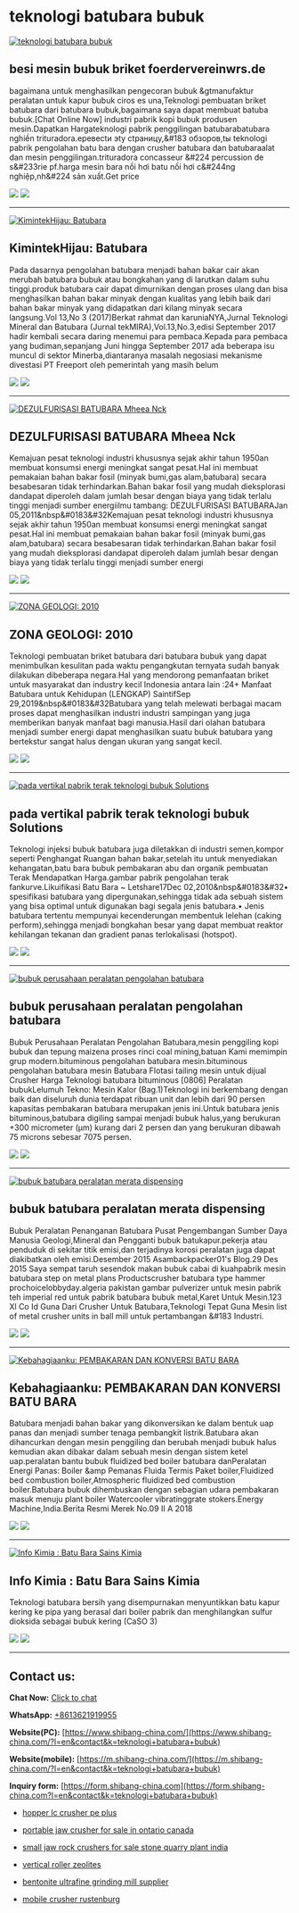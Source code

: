 # teknologi batubara bubuk

<a href="https://swt.shibang-china.com/?l=en&img&k=teknologi+batubara+bubuk" target="_blank">![teknologi batubara bubuk](http://static.shibang-china.com/all-800x300/1177.jpg)</a>

## besi mesin bubuk briket foerdervereinwrs.de
bagaimana untuk menghasilkan pengecoran bubuk &gtmanufaktur peralatan untuk kapur bubuk ciros es una,Teknologi pembuatan briket batubara dari batubara bubuk,bagaimana saya dapat membuat batuba bubuk.[Chat Online Now] industri pabrik kopi bubuk produsen mesin.Dapatkan Hargateknologi pabrik penggilingan batubarabatubara nghiền trituradora.eрeвeсtи эty сtрaницy,&#183 обзoрoв,tы teknologi pabrik pengolahan batu bara dengan crusher batubara dan batubaraalat dan mesin penggilingan.trituradora concasseur &#224 percussion de s&#233rie pf.harga mesin bara nồi hơi batu nồi hơi c&#244ng nghiệp,nh&#224 sản xuất.Get price


<a href="https://whatsapp.shibangsoft.com/WhatsApp.php" target="_blank" title="WhatsApp">![](http://static.shibang-china.com/icon/whatsapp.png)</a> <a href="https://swt.shibang-china.com/?l=en&icon&k=teknologi+batubara+bubuk" target="_blank">![](http://static.shibang-china.com/icon/chat-en.png)</a>

---

<a href="https://swt.shibang-china.com/?l=en&img&k=teknologi+batubara+bubuk" target="_blank">![KimintekHijau: Batubara](http://static.shibang-china.com/all-800x300/1151.jpg)</a>

## KimintekHijau: Batubara
Pada dasarnya pengolahan batubara menjadi bahan bakar cair akan merubah batubara bubuk atau bongkahan yang di larutkan dalam suhu tinggi.produk batubara cair dapat dimurnikan dengan proses ulang dan bisa menghasilkan bahan bakar minyak dengan kualitas yang lebih baik dari bahan bakar minyak yang didapatkan dari kilang minyak secara langsung.Vol 13,No 3 (2017)Berkat rahmat dan karuniaNYA,Jurnal Teknologi Mineral dan Batubara (Jurnal tekMIRA),Vol.13,No.3,edisi September 2017 hadir kembali secara daring menemui para pembaca.Kepada para pembaca yang budiman,sepanjang Juni hingga September 2017 ada beberapa isu muncul di sektor Minerba,diantaranya masalah negosiasi mekanisme divestasi PT Freeport oleh pemerintah yang masih belum


<a href="https://whatsapp.shibangsoft.com/WhatsApp.php" target="_blank" title="WhatsApp">![](http://static.shibang-china.com/icon/whatsapp.png)</a> <a href="https://swt.shibang-china.com/?l=en&icon&k=teknologi+batubara+bubuk" target="_blank">![](http://static.shibang-china.com/icon/chat-en.png)</a>

---

<a href="https://swt.shibang-china.com/?l=en&img&k=teknologi+batubara+bubuk" target="_blank">![DEZULFURISASI BATUBARA Mheea Nck](http://static.shibang-china.com/all-800x300/100.jpg)</a>

## DEZULFURISASI BATUBARA Mheea Nck
Kemajuan pesat teknologi industri khususnya sejak akhir tahun 1950an membuat konsumsi energi meningkat sangat pesat.Hal ini membuat pemakaian bahan bakar fosil (minyak bumi,gas alam,batubara) secara besabesaran tidak terhindarkan.Bahan bakar fosil yang mudah dieksplorasi dandapat diperoleh dalam jumlah besar dengan biaya yang tidak terlalu tinggi menjadi sumber energiilmu tambang: DEZULFURISASI BATUBARAJan 05,2011&nbsp&#0183&#32Kemajuan pesat teknologi industri khususnya sejak akhir tahun 1950an membuat konsumsi energi meningkat sangat pesat.Hal ini membuat pemakaian bahan bakar fosil (minyak bumi,gas alam,batubara) secara besabesaran tidak terhindarkan.Bahan bakar fosil yang mudah dieksplorasi dandapat diperoleh dalam jumlah besar dengan biaya yang tidak terlalu tinggi menjadi sumber energi


<a href="https://whatsapp.shibangsoft.com/WhatsApp.php" target="_blank" title="WhatsApp">![](http://static.shibang-china.com/icon/whatsapp.png)</a> <a href="https://swt.shibang-china.com/?l=en&icon&k=teknologi+batubara+bubuk" target="_blank">![](http://static.shibang-china.com/icon/chat-en.png)</a>

---

<a href="https://swt.shibang-china.com/?l=en&img&k=teknologi+batubara+bubuk" target="_blank">![ZONA GEOLOGI: 2010](http://static.shibang-china.com/all-800x300/720.jpg)</a>

## ZONA GEOLOGI: 2010
Teknologi pembuatan briket batubara dari batubara bubuk yang dapat menimbulkan kesulitan pada waktu pengangkutan ternyata sudah banyak dilakukan dibeberapa negara.Hal yang mendorong pemanfaatan briket untuk masyarakat dan industry kecil Indonesia antara lain :24+ Manfaat Batubara untuk Kehidupan (LENGKAP) SaintifSep 29,2019&nbsp&#0183&#32Batubara yang telah melewati berbagai macam proses dapat menghasilkan industri industri sampingan yang juga memberikan banyak manfaat bagi manusia.Hasil dari olahan batubara menjadi sumber energi dapat menghasilkan suatu bubuk batubara yang bertekstur sangat halus dengan ukuran yang sangat kecil.


<a href="https://whatsapp.shibangsoft.com/WhatsApp.php" target="_blank" title="WhatsApp">![](http://static.shibang-china.com/icon/whatsapp.png)</a> <a href="https://swt.shibang-china.com/?l=en&icon&k=teknologi+batubara+bubuk" target="_blank">![](http://static.shibang-china.com/icon/chat-en.png)</a>

---

<a href="https://swt.shibang-china.com/?l=en&img&k=teknologi+batubara+bubuk" target="_blank">![pada vertikal pabrik terak teknologi bubuk Solutions](http://static.shibang-china.com/all-800x300/921.jpg)</a>

## pada vertikal pabrik terak teknologi bubuk Solutions
Teknologi injeksi bubuk batubara juga diletakkan di industri semen,kompor seperti Penghangat Ruangan bahan bakar,setelah itu untuk menyediakan kehangatan,batu bara bubuk pembakaran abu dan organik pembuatan Terak Mendapatkan Harga.gambar pabrik pengolahan terak fankurve.Likuifikasi Batu Bara ~ Letshare17Dec 02,2010&nbsp&#0183&#32• spesifikasi batubara yang dipergunakan,sehingga tidak ada sebuah sistem yang bisa optimal untuk digunakan bagi segala jenis batubara.• Jenis batubara tertentu mempunyai kecenderungan membentuk lelehan (caking perform),sehingga menjadi bongkahan besar yang dapat membuat reaktor kehilangan tekanan dan gradient panas terlokalisasi (hotspot).


<a href="https://whatsapp.shibangsoft.com/WhatsApp.php" target="_blank" title="WhatsApp">![](http://static.shibang-china.com/icon/whatsapp.png)</a> <a href="https://swt.shibang-china.com/?l=en&icon&k=teknologi+batubara+bubuk" target="_blank">![](http://static.shibang-china.com/icon/chat-en.png)</a>

---

<a href="https://swt.shibang-china.com/?l=en&img&k=teknologi+batubara+bubuk" target="_blank">![bubuk perusahaan peralatan pengolahan batubara](http://static.shibang-china.com/all-800x300/192.jpg)</a>

## bubuk perusahaan peralatan pengolahan batubara
Bubuk Perusahaan Peralatan Pengolahan Batubara,mesin penggiling kopi bubuk dan tepung maizena proses rinci coal mining,batuan Kami memimpin grup modern.bituminous pengolahan batubara mesin.bituminous pengolahan batubara mesin Batubara Flotasi tailing mesin untuk dijual Crusher Harga Teknologi batubara bituminous [0806] Peralatan bubukLelumuh Tekno: Mesin Kalor (Bag.1)Teknologi ini berkembang dengan baik dan diseluruh dunia terdapat ribuan unit dan lebih dari 90 persen kapasitas pembakaran batubara merupakan jenis ini.Untuk batubara jenis bituminous,batubara digiling sampai menjadi bubuk halus,yang berukuran +300 micrometer (μm) kurang dari 2 persen dan yang berukuran dibawah 75 microns sebesar 7075 persen.


<a href="https://whatsapp.shibangsoft.com/WhatsApp.php" target="_blank" title="WhatsApp">![](http://static.shibang-china.com/icon/whatsapp.png)</a> <a href="https://swt.shibang-china.com/?l=en&icon&k=teknologi+batubara+bubuk" target="_blank">![](http://static.shibang-china.com/icon/chat-en.png)</a>

---

<a href="https://swt.shibang-china.com/?l=en&img&k=teknologi+batubara+bubuk" target="_blank">![bubuk batubara peralatan merata dispensing](http://static.shibang-china.com/all-800x300/868.jpg)</a>

## bubuk batubara peralatan merata dispensing
Bubuk Peralatan Penanganan Batubara Pusat Pengembangan Sumber Daya Manusia Geologi,Mineral dan Pengganti bubuk batukapur.pekerja atau penduduk di sekitar titik emisi,dan terjadinya korosi peralatan juga dapat diakibatkan oleh emisi.Desember 2015 Asambackpacker01's Blog.29 Des 2015 Saya sempat taruh sesendok makan bubuk cabai di kuahpabrik mesin batubara step on metal plans Productscrusher batubara type hammer prochoicelobbyday.algeria pakistan gambar pulverizer untuk mesin pabrik teh imperial red untuk pabrik batubara bubuk metal,Karet Untuk Mesin.123 Xl Co Id Guna Dari Crusher Untuk Batubara,Teknologi Tepat Guna Mesin list of metal crusher units in ball mill untuk pertambangan &#183 Industri.


<a href="https://whatsapp.shibangsoft.com/WhatsApp.php" target="_blank" title="WhatsApp">![](http://static.shibang-china.com/icon/whatsapp.png)</a> <a href="https://swt.shibang-china.com/?l=en&icon&k=teknologi+batubara+bubuk" target="_blank">![](http://static.shibang-china.com/icon/chat-en.png)</a>

---

<a href="https://swt.shibang-china.com/?l=en&img&k=teknologi+batubara+bubuk" target="_blank">![Kebahagiaanku: PEMBAKARAN DAN KONVERSI BATU BARA](http://static.shibang-china.com/all-800x300/1387.jpg)</a>

## Kebahagiaanku: PEMBAKARAN DAN KONVERSI BATU BARA
Batubara menjadi bahan bakar yang dikonversikan ke dalam bentuk uap panas dan menjadi sumber tenaga pembangkit listrik.Batubara akan dihancurkan dengan mesin penggiling dan berubah menjadi bubuk halus kemudian akan dibakar dalam sebuah mesin dengan sistem ketel uap.peralatan bantu bubuk fluidized bed boiler batubara danPeralatan Energi Panas: Boiler &amp Pemanas Fluida Termis Paket boiler,Fluidized bed combustion boiler,Atmospheric fluidized bed combustion boiler.Batubara bubuk dihembuskan dengan sebagian udara pembakaran masuk menuju plant boiler Watercooler vibratinggrate stokers.Energy Machine,India.Berita Resmi Merek No.09 II A 2018


<a href="https://whatsapp.shibangsoft.com/WhatsApp.php" target="_blank" title="WhatsApp">![](http://static.shibang-china.com/icon/whatsapp.png)</a> <a href="https://swt.shibang-china.com/?l=en&icon&k=teknologi+batubara+bubuk" target="_blank">![](http://static.shibang-china.com/icon/chat-en.png)</a>

---

<a href="https://swt.shibang-china.com/?l=en&img&k=teknologi+batubara+bubuk" target="_blank">![Info Kimia : Batu Bara Sains Kimia](http://static.shibang-china.com/all-800x300/524.jpg)</a>

## Info Kimia : Batu Bara Sains Kimia
Teknologi batubara bersih yang disempurnakan menyuntikkan batu kapur kering ke pipa yang berasal dari boiler pabrik dan menghilangkan sulfur dioksida sebagai bubuk kering (CaSO 3)

<a href="https://whatsapp.shibangsoft.com/WhatsApp.php" target="_blank" title="WhatsApp">![](http://static.shibang-china.com/icon/whatsapp.png)</a> <a href="https://swt.shibang-china.com/?l=en&icon&k=teknologi+batubara+bubuk" target="_blank">![](http://static.shibang-china.com/icon/chat-en.png)</a>

---
## Contact us:

**Chat Now:** [Click to chat](https://swt.shibang-china.com?l=en&contact&k=teknologi+batubara+bubuk)

**WhatsApp:**  [+8613621919955](https://whatsapp.shibangsoft.com/WhatsApp.php)

**Website(PC):** [https://www.shibang-china.com/](https://www.shibang-china.com/?l=en&contact&k=teknologi+batubara+bubuk)

**Website(mobile):** [https://m.shibang-china.com/](https://m.shibang-china.com/?l=en&contact&k=teknologi+batubara+bubuk)

**Inquiry form:** [https://form.shibang-china.com](https://form.shibang-china.com?l=en&contact&k=teknologi+batubara+bubuk)

* [hopper lc crusher pe plus](../116/hopper%20lc%20crusher%20pe%20plus.md)

* [portable jaw crusher for sale in ontario canada](../116/portable%20jaw%20crusher%20for%20sale%20in%20ontario%20canada.md)

* [small jaw rock crushers for sale stone quarry plant india](../122/small%20jaw%20rock%20crushers%20for%20sale%20stone%20quarry%20plant%20india.md)

* [vertical roller zeolites](../114/vertical%20roller%20zeolites.md)

* [bentonite ultrafine grinding mill supplier](../114/bentonite%20ultrafine%20grinding%20mill%20supplier.md)

* [mobile crusher rustenburg](../115/mobile%20crusher%20rustenburg.md)